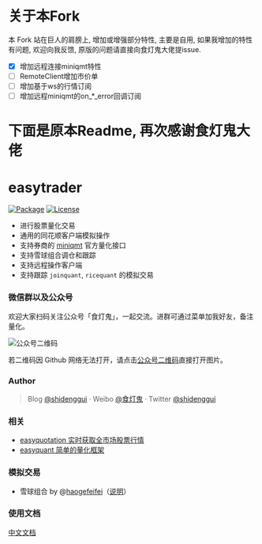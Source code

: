 # 关于本Fork

本 Fork 站在巨人的肩膀上, 增加或增强部分特性, 主要是自用, 如果我增加的特性有问题, 欢迎向我反馈, 原版的问题请直接向食灯鬼大佬提issue.

- [x] 增加远程连接miniqmt特性
- [ ] RemoteClient增加市价单
- [ ] 增加基于ws的行情订阅
- [ ] 增加远程miniqmt的on_*_error回调订阅

# 下面是原本Readme, 再次感谢食灯鬼大佬

# easytrader

[![Package](https://img.shields.io/pypi/v/easytrader.svg)](https://pypi.python.org/pypi/easytrader)
[![License](https://img.shields.io/github/license/shidenggui/easytrader.svg)](https://github.com/shidenggui/easytrader/blob/master/LICENSE)

* 进行股票量化交易
* 通用的同花顺客户端模拟操作
* 支持券商的 [miniqmt](https://easytrader.readthedocs.io/zh-cn/master/miniqmt/) 官方量化接口
* 支持雪球组合调仓和跟踪
* 支持远程操作客户端
* 支持跟踪 `joinquant`, `ricequant` 的模拟交易


### 微信群以及公众号

欢迎大家扫码关注公众号「食灯鬼」，一起交流。进群可通过菜单加我好友，备注量化。

![公众号二维码](https://camo.githubusercontent.com/6fad032c27b30b68a9d942ae77f8cc73933b95cea58e684657d31b94a300afd5/68747470733a2f2f67697465652e636f6d2f73686964656e676775692f6173736574732f7261772f6d61737465722f755069632f6d702d71722e706e67)

若二维码因 Github 网络无法打开，请点击[公众号二维码](https://camo.githubusercontent.com/6fad032c27b30b68a9d942ae77f8cc73933b95cea58e684657d31b94a300afd5/68747470733a2f2f67697465652e636f6d2f73686964656e676775692f6173736574732f7261772f6d61737465722f755069632f6d702d71722e706e67)直接打开图片。

### Author

> Blog [@shidenggui](https://shidenggui.com) · Weibo [@食灯鬼](https://www.weibo.com/u/1651274491) · Twitter [@shidenggui](https://twitter.com/shidenggui)

### 相关

* [easyquotation 实时获取全市场股票行情](https://github.com/shidenggui/easyquotation)
* [easyquant 简单的量化框架](https://github.com/shidenggui/easyqutant)


### 模拟交易

* 雪球组合 by @[haogefeifei](https://github.com/haogefeifei)（[说明](doc/xueqiu.md)）

### 使用文档

[中文文档](https://easytrader.readthedocs.io/)
